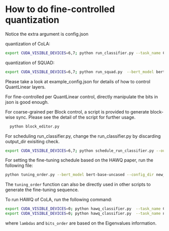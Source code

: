 # How to do fine-controlled quantization

Notice the extra argument is config.json

quantization of CoLA:
```bash
export CUDA_VISIBLE_DEVICES=6,7; python run_classifier.py --task_name CoLA --do_train --do_eval --do_lower_case --data_dir ../data/glue_data/CoLA --bert_model bert-base-uncased --max_seq_length 128 --train_batch_size 32 --learning_rate 2e-5 --num_train_epochs 1 --output_dir ../results/ --config_dir=new_config.json
```
quantization of SQUAD:
```bash
export CUDA_VISIBLE_DEVICES=6,7; python run_squad.py  --bert_model bert-base-uncased  --do_train  --do_predict  --do_lower_case  --train_file $SQUAD_DIR/train-v1.1.json  --predict_file $SQUAD_DIR/dev-v1.1.json  --train_batch_size 12  --learning_rate 3e-5  --num_train_epochs 2.0  --max_seq_length 384  --doc_stride 128  --output_dir ../results/ --config_dir=new_config.json
```
 
Please take a look at example_config.json for details of how to control QuantLinear layers.

For fine-controlled per QuantLinear control, directly manipulate the bits in json is good enough.

For coarse-grained per Block control, a script is provided to generate block-wise sync. Please see the detail of the script for further usage.
```bash
  python block_editor.py
```

For scheduling run_classifier.py, change the run_classifier.py by discarding output_dir exisiting check. 
```bash
export CUDA_VISIBLE_DEVICES=6,7; python schedule_run_classifier.py --output_dir ../results/ --block_wise_bits_mask 8 8 8 8 8 8 6 6 6 2 2 2 --block_wise_order 5 6 7 4 3 2 1 0 8 9 10 11
```

For setting the fine-tuning schedule based on the HAWQ paper, run the following file:
```bash
python tuning_order.py --bert_model bert-base-uncased --config_dir new_config.json --task_name CoLA --lambdas 1. 1. 1. 1. 1. 1. 1. 1. 1. 1. 1. 1.
```
The `tuning_order` function can also be directly used in other scripts to generate the fine-tuning sequence.


To run HAWQ of CoLA, run the following command:
```bash
export CUDA_VISIBLE_DEVICES=0; python hawq_classifier.py  --task_name CoLA --bert_model bert-base-uncased --lambdas 6.67 9.38 14.55 18.26 18.81 21.75 16.43 15.37 25.82 1.71 0.80 1.01   --bits_order 8 5 4 3 6 7 2 1 0 9 11 10
export CUDA_VISIBLE_DEVICES=0; python hawq_classifier.py  --task_name ner --bert_model bert-base-cased --lambdas 71.77 66.07 57.8  54.43 50.38 42.11 41.06 36.46 18.22 9.8  9.37  4.29   --bits_order 6  7  5  4  8  3  1  2  0 10 11  9
```
where `lambdas` and `bits_order` are based on the Eigenvalues information.
